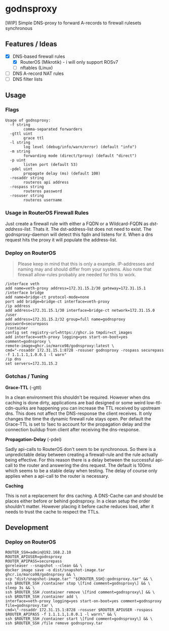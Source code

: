 # godnsproxy

[WIP] Simple DNS-proxy to forward A-records to firewall rulesets synchronous

## Features / Ideas

- [x] DNS-based firewall rules
  - [x] RouterOS (Mikrotik) - i will only support ROSv7
  - [ ] nftables (Linux)
- [ ] DNS A-record NAT rules
- [ ] DNS filter lists

## Usage

### Flags

```shell
Usage of godnsproxy:
  -f string
        comma-separated forwarders
  -gttl uint
        grace ttl
  -l string
        log level (debug/info/warn/error) (default "info")
  -m string
        forwarding mode (direct/tproxy) (default "direct")
  -p uint
        listen port (default 53)
  -pdel uint
        propagate delay (ms) (default 100)
  -rosaddr string
        routeros api address
  -rospass string
        routeros password
  -rosuser string
        routeros username
```

### Usage in RouterOS Firewall Rules

Just create a firewall rule with either a FQDN or a Wildcard-FQDN as *dst-address-list*.
Thats it.
The dst-address-list does not need to exist.
The godnsproxy-daemon will detect this fqdn and listens for it.
When a dns request hits the proxy it will populate the address-list.

### Deploy on RouterOS

> Please keep in mind that this is only a example.
> IP-addresses and naming may and should differ from your systems.
> Also note that firewall allow-rules probably are needed for this to work.

```RouterOS
/interface veth
add name=veth-proxy address=172.31.15.2/30 gateway=172.31.15.1
/interface bridge
add name=bridge-ct protocol-mode=none
port add bridge=bridge-ct interface=veth-proxy
/ip address
add address=172.31.15.1/30 interface=bridge-ct network=172.31.15.0
/user
add address=172.31.15.2/32 group=full name=godnsproxy password=securepass
/container
config set registry-url=https://ghcr.io tmpdir=ct_images
add interface=veth-proxy logging=yes start-on-boot=yes comment=godnsproxy \
remote-image=ghcr.io/marco98/godnsproxy:latest \
cmd="-rosaddr 172.31.15.1:8728 -rosuser godnsproxy -rospass securepass -f 1.1.1.1,1.0.0.1 -l warn"
/ip dns
set servers=172.31.15.2
```

### Gotchas / Tuning

**Grace-TTL** (-gttl)

In a clean environment this shouldn't be required.
However when dns caching is done dirty, applications are bad designed or some weird low-ttl-cdn-quirks are happening you can increase the TTL received by upstream dns.
This does not affect the DNS-response the client receives. It only changes the time the dynamic firewall rule stays open.
Per default the Grace-TTL is set to 1sec to account for the propagation delay and the connection buildup from client after receiving the dns-response.

**Propagation-Delay** (-pdel)

Sadly api-calls to RouterOS don't seem to be synchronous. So there is a unpredictable delay between creating a firewall-rule and the rule actually being effective.
For this reason there is a delay between the successful api-call to the router and answering the dns request.
The default is 100ms which seems to be a stable delay when testing.
The delay of course only applies when a api-call to the router is necessary.

**Caching**

This is not a replacement for dns caching. A DNS-Cache can and should be places either before or behind godnsproxy.
In a clean setup the order shouldn't matter. However placing it before cache reduces load, after it needs to trust the cache to respect the TTLs.

## Development

### Deploy on RouterOS

```shell
ROUTER_SSH=admin@192.168.2.10
ROUTER_APIUSER=godnsproxy
ROUTER_APIPASS=securepass
goreleaser --snapshot --clean && \
docker image save -o dist/snapshot-image.tar ghcr.io/marco98/godnsproxy && \
scp "dist/snapshot-image.tar" "${ROUTER_SSH}:godnsproxy.tar" && \
ssh $ROUTER_SSH /container stop \[find comment=godnsproxy\] && \
sleep 3s && \
ssh $ROUTER_SSH /container remove \[find comment=godnsproxy\] && \
ssh $ROUTER_SSH /container add \
interface=veth-proxy logging=yes start-on-boot=yes comment=godnsproxy file=godnsproxy.tar \
cmd=\"-rosaddr 172.31.15.1:8728 -rosuser $ROUTER_APIUSER -rospass $ROUTER_APIPASS -f 1.1.1.1,1.0.0.1 -l warn\" && \
ssh $ROUTER_SSH /container start \[find comment=godnsproxy\] && \
ssh $ROUTER_SSH /file remove godnsproxy.tar
```
